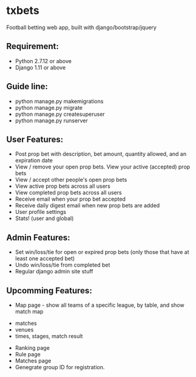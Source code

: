 # txbets
Football betting web app, built with django/bootstrap/jquery

## Requirement:
 - Python 2.7.12 or above
 - Django 1.11 or above
 
## Guide line:
 - python manage.py makemigrations
 - python manage.py migrate
 - python manage.py createsuperuser
 - python manage.py runserver

## User Features:
 - Post prop bet with description, bet amount, quantity allowed, and an expiration date
 - View / remove your open prop bets. View your active (accepted) prop bets
 - View / accept other people's open prop bets
 - View active prop bets across all users
 - View completed prop bets across all users
 - Receive email when your prop bet accepted
 - Receive daily digest email when new prop bets are added
 - User profile settings
 - Stats! (user and global)

## Admin Features:
 - Set win/loss/tie for open or expired prop bets (only those that have at least one accepted bet)
 - Undo win/loss/tie from completed bet
 - Regular django admin site stuff

## Upcomming Features:
 - Map page - show all teams of a specific league, by table, and show match map
  + matches
  + venues
  + times, stages, match result
 - Ranking page
 - Rule page
 - Matches page
 - Genegrate group ID for registration.
